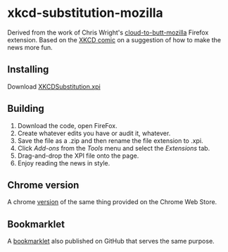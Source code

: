 # xkcd-substitution-mozilla

Derived from the work of Chris Wright's [cloud-to-butt-mozilla](https://github.com/DaveRandom/cloud-to-butt-mozilla) Firefox extension. Based on the [XKCD comic](http://xkcd.com/1288) on a suggestion of how to make the news more fun.


## Installing

Download [XKCDSubstitution.xpi](https://github.com/lizardlab/xkcd-substitutions-mozilla/blob/master/XKCDSubstitution.xpi?raw=true)


## Building

1. Download the code, open FireFox.
2. Create whatever edits you have or audit it, whatever.
3. Save the file as a .zip and then rename the file extension to .xpi.
4. Click *Add-ons* from the *Tools* menu and select the *Extensions* tab.
5. Drag-and-drop the XPI file onto the page.
6. Enjoy reading the news in style.

## Chrome version

A chrome [version](https://chrome.google.com/webstore/detail/xkcd-substitutions/jkgogmboalmaijfgfhfepckdgjeopfhk) of the same thing provided on the Chrome Web Store.

## Bookmarklet

A [bookmarklet](https://github.com/michalkow/xkcd-substitutions) also published on GitHub that serves the same purpose.
